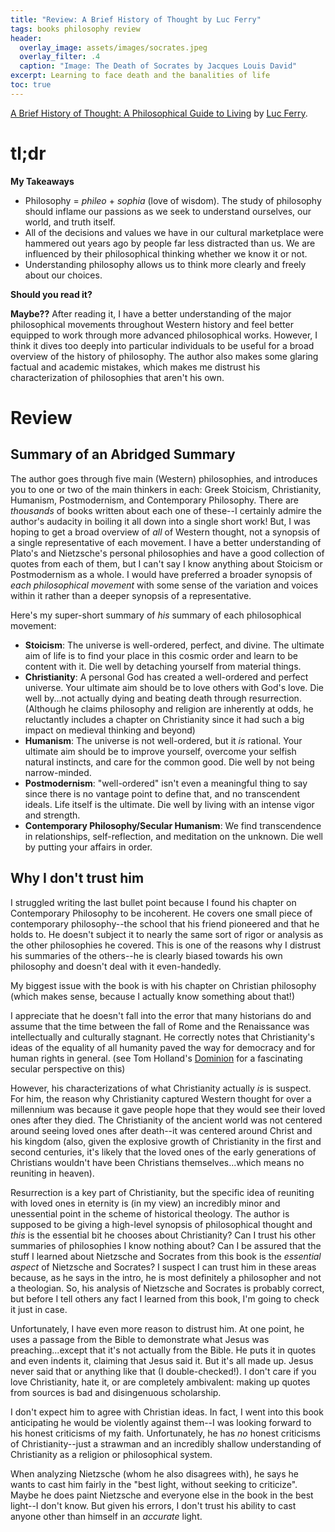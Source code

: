 ```yaml
---
title: "Review: A Brief History of Thought by Luc Ferry"
tags: books philosophy review
header:
  overlay_image: assets/images/socrates.jpeg
  overlay_filter: .4
  caption: "Image: The Death of Socrates by Jacques Louis David"
excerpt: Learning to face death and the banalities of life
toc: true
---
```

[A Brief History of Thought: A Philosophical Guide to Living](https://www.amazon.com/Brief-History-Thought-Philosophical-Learning/dp/0062074245) by [Luc Ferry](https://en.wikipedia.org/wiki/Luc_Ferry).
# tl;dr

**My Takeaways**

* Philosophy = _phileo_ + _sophia_ (love of wisdom). The study of philosophy should inflame our passions as we seek to understand ourselves, our world, and truth itself.
* All of the decisions and values we have in our cultural marketplace were hammered out years ago by people far less distracted than us. We are influenced by their philosophical thinking whether we know it or not.
* Understanding philosophy allows us to think more clearly and freely about our choices.

**Should you read it?** 

**Maybe??** After reading it, I have a better understanding of the major philosophical movements throughout Western history and feel better equipped to work through more advanced philosophical works. However, I think it dives too deeply into particular individuals to be useful for a broad overview of the history of philosophy. The author also makes some glaring factual and academic mistakes, which makes me distrust his characterization of philosophies that aren't his own.

# Review

## Summary of an Abridged Summary
The author goes through five main (Western) philosophies, and introduces you to one or two of the main thinkers in each: Greek Stoicism, Christianity, Humanism, Postmodernism, and Contemporary Philosophy. There are _thousands_ of books written about each one of these--I certainly admire the author's audacity in boiling it all down into a single short work! But, I was hoping to get a broad overview of _all_ of Western thought, not a synopsis of a single representative of each movement.  I have a better understanding of Plato's and Nietzsche's personal philosophies and have a good collection of quotes from each of them, but  I can't say I know anything about Stoicism or Postmodernism as a whole. I would have preferred a broader synopsis of _each philosophical movement_ with some sense of the variation and voices within it rather than a deeper synopsis of a representative.

Here's my super-short summary of _his_ summary of each philosophical movement:

* **Stoicism**: The universe is well-ordered, perfect, and divine. The ultimate aim of life is to find your place in this cosmic order and learn to be content with it. Die well by detaching yourself from material things.
* **Christianity**: A personal God has created a well-ordered and perfect universe. Your ultimate aim should be to love others with God's love. Die well by...not actually dying and beating death through resurrection. (Although he claims philosophy and religion are inherently at odds, he reluctantly includes a chapter on Christianity since it had such a big impact on medieval thinking and beyond)
* **Humanism**: The universe is not well-ordered, but it _is_ rational. Your ultimate aim should be to improve yourself, overcome your selfish natural instincts, and care for the common good. Die well by not being narrow-minded.
* **Postmodernism**: "well-ordered" isn't even a meaningful thing to say since there is no vantage point to define that, and no transcendent ideals. Life itself is the ultimate. Die well by living with an intense vigor and strength.
* **Contemporary Philosophy/Secular Humanism**: We find transcendence in relationships, self-reflection, and meditation on the unknown. Die well by putting your affairs in order.


## Why I don't trust him

I struggled writing the last bullet point because I found his chapter on Contemporary Philosophy to be incoherent. He covers one small piece of contemporary philosophy--the school that his friend pioneered and that he holds to. He doesn't subject it to nearly the same sort of rigor or analysis as the other philosophies he covered. This is one of the reasons why I distrust his summaries of the others--he is clearly biased towards his own philosophy and doesn't deal with it even-handedly.

My biggest issue with the book is with his chapter on Christian philosophy (which makes sense, because I actually know something about that!)

I appreciate that he doesn't fall into the error that many historians do and assume that the time between the fall of Rome and the Renaissance was intellectually and culturally stagnant. He correctly notes that Christianity's ideas of the equality of all humanity paved the way for democracy and for human rights in general. (see Tom Holland's [Dominion](https://www.amazon.com/Dominion-Christian-Revolution-Remade-World/dp/0465093507) for a fascinating secular perspective on this)

However, his characterizations of what Christianity actually _is_ is suspect. For him, the reason why Christianity captured Western thought for over a millennium was because it gave people hope that they would see their loved ones after they died.  The Christianity of the ancient world was not centered around seeing loved ones after death--it was centered around Christ and his kingdom (also, given the explosive growth of Christianity in the first and second centuries, it's likely that the loved ones of the early generations of Christians wouldn't have been Christians themselves...which means no reuniting in heaven).

Resurrection is a key part of Christianity, but the specific idea of reuniting with loved ones in eternity is (in my view) an incredibly minor and unessential point in the scheme of historical theology. The author is supposed to be giving a high-level synopsis of philosophical thought and _this_ is the essential bit he chooses about Christianity? Can I trust his other summaries of philosophies I know nothing about? Can I be assured that the stuff I learned about Nietzsche and Socrates from this book is the _essential aspect_ of Nietzsche and Socrates? I suspect I can trust him in these areas because, as he says in the intro, he is most definitely a philosopher and not a theologian. So, his analysis of Nietzsche and Socrates is probably correct, but before I tell others any fact I learned from this book, I'm going to check it just in case.

Unfortunately, I have even more reason to distrust him. At one point, he uses a passage from the Bible to demonstrate what Jesus was preaching...except that it's not actually from the Bible. He puts it in quotes and even indents it, claiming that Jesus said it. But it's all made up. Jesus never said that or anything like that (I double-checked!). I don't care if you love Christianity, hate it, or are completely ambivalent: making up quotes from sources is bad and disingenuous scholarship.

I don't expect him to agree with Christian ideas. In fact, I went into this book anticipating he would be violently against them--I was looking forward to his honest criticisms of my faith. Unfortunately, he has _no_ honest criticisms of Christianity--just a strawman and an incredibly shallow understanding of Christianity as a religion or philosophical system. 

When analyzing Nietzsche (whom he also disagrees with), he says he wants to cast him fairly in the "best light, without seeking to criticize". Maybe he does paint Nietzsche and everyone else in the book in the best light--I don't know. But given his errors, I 
don't trust his ability to cast anyone other than himself in an _accurate_ light.
